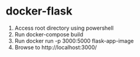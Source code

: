 # docker-flask

1. Access root directory using powershell
2. Run docker-compose build
2. Run docker run -p 3000:5000 flask-app-image
4. Browse to http://localhost:3000/
